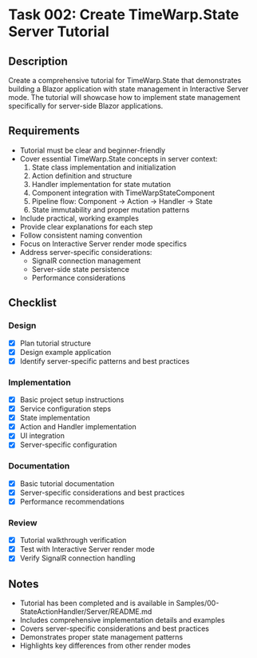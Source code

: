 # Task 002: Create TimeWarp.State Server Tutorial

## Description
Create a comprehensive tutorial for TimeWarp.State that demonstrates building a Blazor application with state management in Interactive Server mode. The tutorial will showcase how to implement state management specifically for server-side Blazor applications.

## Requirements
- Tutorial must be clear and beginner-friendly
- Cover essential TimeWarp.State concepts in server context:
  1. State class implementation and initialization
  2. Action definition and structure
  3. Handler implementation for state mutation
  4. Component integration with TimeWarpStateComponent
  5. Pipeline flow: Component -> Action -> Handler -> State
  6. State immutability and proper mutation patterns
- Include practical, working examples
- Provide clear explanations for each step
- Follow consistent naming convention
- Focus on Interactive Server render mode specifics
- Address server-specific considerations:
  * SignalR connection management
  * Server-side state persistence
  * Performance considerations

## Checklist

### Design
- [x] Plan tutorial structure
- [x] Design example application
- [x] Identify server-specific patterns and best practices

### Implementation
- [x] Basic project setup instructions
- [x] Service configuration steps
- [x] State implementation
- [x] Action and Handler implementation
- [x] UI integration
- [x] Server-specific configuration

### Documentation
- [x] Basic tutorial documentation
- [x] Server-specific considerations and best practices
- [x] Performance recommendations

### Review
- [x] Tutorial walkthrough verification
- [x] Test with Interactive Server render mode
- [x] Verify SignalR connection handling

## Notes
- Tutorial has been completed and is available in Samples/00-StateActionHandler/Server/README.md
- Includes comprehensive implementation details and examples
- Covers server-specific considerations and best practices
- Demonstrates proper state management patterns
- Highlights key differences from other render modes
